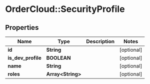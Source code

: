 # OrderCloud::SecurityProfile

## Properties
Name | Type | Description | Notes
------------ | ------------- | ------------- | -------------
**id** | **String** |  | [optional] 
**is_dev_profile** | **BOOLEAN** |  | [optional] 
**name** | **String** |  | [optional] 
**roles** | **Array&lt;String&gt;** |  | [optional] 


